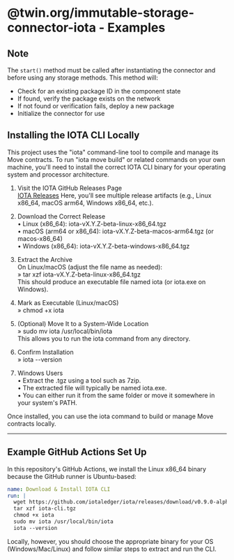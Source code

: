 # @twin.org/immutable-storage-connector-iota - Examples

## Note

The `start()` method must be called after instantiating the connector and before using any storage methods. This method will:

- Check for an existing package ID in the component state
- If found, verify the package exists on the network
- If not found or verification fails, deploy a new package
- Initialize the connector for use

## Installing the IOTA CLI Locally

This project uses the "iota" command-line tool to compile and manage its Move contracts. To run "iota move build" or related commands on your own machine, you'll need to install the correct IOTA CLI binary for your operating system and processor architecture.

1. Visit the IOTA GitHub Releases Page  
   [IOTA Releases](https://github.com/iotaledger/iota/releases)
   Here, you'll see multiple release artifacts (e.g., Linux x86_64, macOS arm64, Windows x86_64, etc.).

2. Download the Correct Release  
   • Linux (x86_64): iota-vX.Y.Z-beta-linux-x86_64.tgz  
   • macOS (arm64 or x86_64): iota-vX.Y.Z-beta-macos-arm64.tgz (or macos-x86_64)  
   • Windows (x86_64): iota-vX.Y.Z-beta-windows-x86_64.tgz

3. Extract the Archive  
   On Linux/macOS (adjust the file name as needed):  
   » tar xzf iota-vX.Y.Z-beta-linux-x86_64.tgz  
   This should produce an executable file named iota (or iota.exe on Windows).

4. Mark as Executable (Linux/macOS)  
   » chmod +x iota

5. (Optional) Move It to a System-Wide Location  
   » sudo mv iota /usr/local/bin/iota  
   This allows you to run the iota command from any directory.

6. Confirm Installation  
   » iota --version

7. Windows Users  
   • Extract the .tgz using a tool such as 7zip.  
   • The extracted file will typically be named iota.exe.  
   • You can either run it from the same folder or move it somewhere in your system's PATH.

Once installed, you can use the iota command to build or manage Move contracts locally.

---

## Example GitHub Actions Set Up

In this repository's GitHub Actions, we install the Linux x86_64 binary because the GitHub runner is Ubuntu-based:

```yaml
name: Download & Install IOTA CLI
run: |
  wget https://github.com/iotaledger/iota/releases/download/v0.9.0-alpha/iota-v0.9.0-alpha-linux-x86_64.tgz -O iota-cli.tgz
  tar xzf iota-cli.tgz
  chmod +x iota
  sudo mv iota /usr/local/bin/iota
  iota --version
```

Locally, however, you should choose the appropriate binary for your OS (Windows/Mac/Linux) and follow similar steps to extract and run the CLI.
